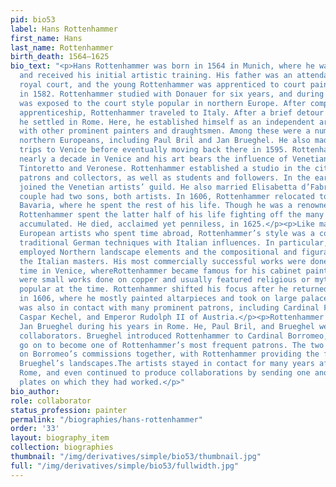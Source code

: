 ```yaml
---
pid: bio53
label: Hans Rottenhammer
first_name: Hans
last_name: Rottenhammer
birth_death: 1564–1625
bio_text: "<p>Hans Rottenhammer was born in 1564 in Munich, where he was also raised
  and received his initial artistic training. His father was an attendant at the Munich
  royal court, and the young Rottenhammer was apprenticed to court painter Hans Donauer
  in 1582. Rottenhammer studied with Donauer for six years, and during this time he
  was exposed to the court style popular in northern Europe. After completing his
  apprenticeship, Rottenhammer traveled to Italy. After a brief detour in Venice,
  he settled in Rome. Here, he established himself as an independent artist and mingled
  with other prominent painters and draughtsmen. Among these were a number of fellow
  northern Europeans, including Paul Bril and Jan Brueghel. He also made frequent
  trips to Venice before eventually moving back there in 1595. Rottenhammer spent
  nearly a decade in Venice and his art bears the influence of Venetian masters like
  Tintoretto and Veronese. Rottenhammer established a studio in the city and accumulated
  patrons and collectors, as well as students and followers. In the early 1600s, he
  joined the Venetian artists’ guild. He also married Elisabetta d’Fabris, and the
  couple had two sons, both artists. In 1606, Rottenhammer relocated to Augsburg,
  Bavaria, where he spent the rest of his life. Though he was a renowned painter,
  Rottenhammer spent the latter half of his life fighting off the many debts he had
  accumulated. He died, acclaimed yet penniless, in 1625.</p><p>Like many northern
  European artists who spent time abroad, Rottenhammer’s style was a combination of
  traditional German techniques with Italian influences. In particular, Rottenhammer
  employed Northern landscape elements and the compositional and figural means of
  the Italian masters. His most commercially successful works were done during his
  time in Venice, whereRottenhammer became famous for his cabinet paintings. These
  were small works done on copper and usually featured religious or mythological themes
  popular at the time. Rottenhammer shifted his focus after he returned to Augsburg
  in 1606, where he mostly painted altarpieces and took on large palace commissions.He
  was also in contact with many prominent patrons, including Cardinal Federico Borromeo,
  Caspar Kechel, and Emperor Rudolph II of Austria.</p><p>Rottenhammer first encountered
  Jan Brueghel during his years in Rome. He, Paul Bril, and Brueghel were frequent
  collaborators. Brueghel introduced Rottenhammer to Cardinal Borromeo, who would
  go on to become one of Rottenhammer’s most frequent patrons. The two painters worked
  on Borromeo’s commissions together, with Rottenhammer providing the figures for
  Brueghel’s landscapes.The artists stayed in contact for many years after both left
  Rome, and even continued to produce collaborations by sending one another the copper
  plates on which they had worked.</p>"
bio_author:
role: collaborator
status_profession: painter
permalink: "/biographies/hans-rottenhammer"
order: '33'
layout: biography_item
collection: biographies
thumbnail: "/img/derivatives/simple/bio53/thumbnail.jpg"
full: "/img/derivatives/simple/bio53/fullwidth.jpg"
---
```

